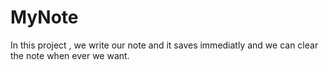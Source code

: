# MyNote
In this project , we write our note and it saves immediatly and we can clear the note when ever we want.
